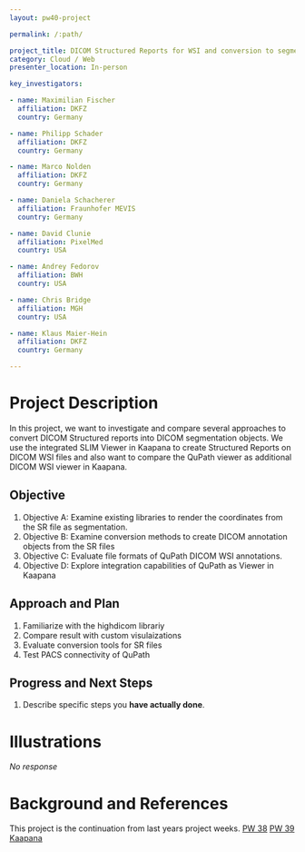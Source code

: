 ```yaml
---
layout: pw40-project

permalink: /:path/

project_title: DICOM Structured Reports for WSI and conversion to segmentation object
category: Cloud / Web
presenter_location: In-person

key_investigators:

- name: Maximilian Fischer
  affiliation: DKFZ
  country: Germany

- name: Philipp Schader
  affiliation: DKFZ
  country: Germany

- name: Marco Nolden
  affiliation: DKFZ
  country: Germany

- name: Daniela Schacherer
  affiliation: Fraunhofer MEVIS
  country: Germany

- name: David Clunie
  affiliation: PixelMed
  country: USA

- name: Andrey Fedorov
  affiliation: BWH
  country: USA

- name: Chris Bridge
  affiliation: MGH
  country: USA

- name: Klaus Maier-Hein
  affiliation: DKFZ
  country: Germany

---
```


# Project Description

<!-- Add a short paragraph describing the project. -->

In this project, we want to investigate and compare several approaches to convert DICOM Structured reports into DICOM segmentation objects. We use the integrated SLIM Viewer in Kaapana to create Structured Reports on DICOM WSI files and also want to compare the QuPath viewer as additional DICOM WSI viewer in Kaapana.

## Objective

<!-- Describe here WHAT you would like to achieve (what you will have as end result). -->

1.  Objective A: Examine existing libraries to render the coordinates from the SR file as segmentation.
2.  Objective B: Examine conversion methods to create DICOM annotation objects from the SR files
3.  Objective C: Evaluate file formats of QuPath DICOM WSI annotations.
4.  Objective D: Explore integration capabilities of QuPath as Viewer in Kaapana

## Approach and Plan

<!-- Describe here HOW you would like to achieve the objectives stated above. -->

1.  Familiarize with the highdicom librariy
2.  Compare result with custom visulaizations
3.  Evaluate conversion tools for SR files
4.  Test PACS connectivity of QuPath

## Progress and Next Steps

<!-- Update this section as you make progress, describing of what you have ACTUALLY DONE.
     If there are specific steps that you could not complete then you can describe them here, too. -->

1.  Describe specific steps you **have actually done**.

# Illustrations

<!-- Add pictures and links to videos that demonstrate what has been accomplished. -->

*No response*

# Background and References

<!-- If you developed any software, include link to the source code repository.
     If possible, also add links to sample data, and to any relevant publications. -->

This project is the continuation from last years project weeks.
[PW 38](https://projectweek.na-mic.org/PW38_2023_GranCanaria/Projects/IDC_DICOM_WSI_workflow/)
[PW 39](https://projectweek.na-mic.org/PW39_2023_Montreal/Projects/HistologyAiModelsImportedIntoIdc/)
[Kaapana](https://kaapana.readthedocs.io/en/stable/)
